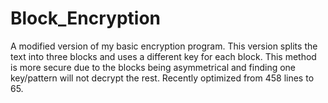 # Block_Encryption

A modified version of my basic encryption program. This version splits the text into three blocks and uses a different key for each block. This method is more secure due to the blocks being asymmetrical and finding one key/pattern will not decrypt the rest. Recently optimized from 458 lines to 65.
